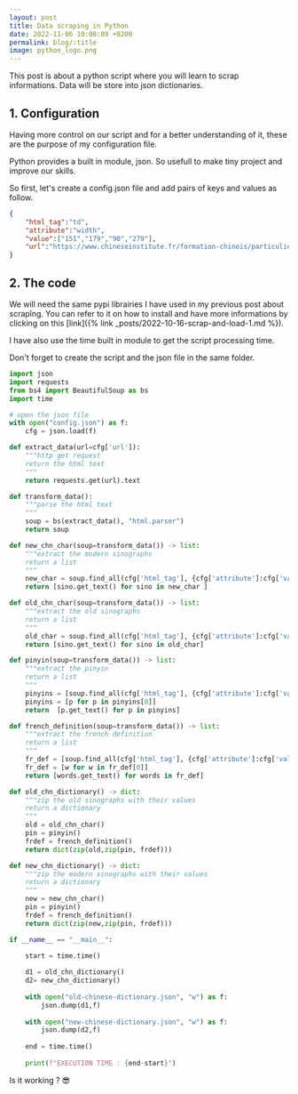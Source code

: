 ```yaml
---
layout: post
title: Data scraping in Python
date: 2022-11-06 10:00:09 +0200
permalink: blog/:title
image: python_logo.png
---
```

This post is about a python script where you will learn to scrap informations. Data will be store into json dictionaries.

## 1. Configuration

Having more control on our script and for a better understanding of it, these are the purpose of my configuration file.

Python provides a built in module, json. So usefull to make tiny project and improve our skills.

So first, let's create a config.json file and add pairs of keys and values as follow.

```json
{
    "html_tag":"td",
    "attribute":"width",
    "value":["151","179","90","279"],
    "url":"https://www.chineseinstitute.fr/formation-chinois/particuliers/cours-de-chinois-adultes/preparation-hsk-bct/hsk-test-de-niveau-de-chinois/hsk-niveau-1/hsk-1-vocabulaire-a-connaitre/"
}
```

## 2. The code

We will need the same pypi librairies I have used in my previous post about scrapîng.
You can refer to it on how to install and have more informations by clicking on this [link]({% link _posts/2022-10-16-scrap-and-load-1.md %}).

I have also use the time built in module to get the script processing time.

Don't forget to create the script and the json file in the same folder.

```python
import json
import requests
from bs4 import BeautifulSoup as bs
import time

# open the json file
with open("config.json") as f:
    cfg = json.load(f)

def extract_data(url=cfg['url']):
    """http get request
    return the html text
    """
    return requests.get(url).text

def transform_data():
    """parse the html text
    """
    soup = bs(extract_data(), "html.parser")
    return soup

def new_chn_char(soup=transform_data()) -> list:
    """extract the modern sinographs
    return a list
    """
    new_char = soup.find_all(cfg['html_tag'], {cfg['attribute']:cfg['value'][0]})
    return [sino.get_text() for sino in new_char ]

def old_chn_char(soup=transform_data()) -> list:
    """extract the old sinographs
    return a list
    """
    old_char = soup.find_all(cfg['html_tag'], {cfg['attribute']:cfg['value'][1]})
    return [sino.get_text() for sino in old_char]

def pinyin(soup=transform_data()) -> list:
    """extract the pinyin
    return a list
    """
    pinyins = [soup.find_all(cfg['html_tag'], {cfg['attribute']:cfg['value'][2]})]
    pinyins = [p for p in pinyins[0]]
    return  [p.get_text() for p in pinyins]

def french_definition(soup=transform_data()) -> list:
    """extract the french definition
    return a list
    """
    fr_def = [soup.find_all(cfg['html_tag'], {cfg['attribute']:cfg['value'][3]})]
    fr_def = [w for w in fr_def[0]]
    return [words.get_text() for words in fr_def]

def old_chn_dictionary() -> dict:
    """zip the old sinographs with their values
    return a dictionary
    """
    old = old_chn_char()
    pin = pinyin()
    frdef = french_definition()
    return dict(zip(old,zip(pin, frdef)))

def new_chn_dictionary() -> dict:
    """zip the modern sinographs with their values
    return a dictionary
    """
    new = new_chn_char()
    pin = pinyin()
    frdef = french_definition()
    return dict(zip(new,zip(pin, frdef)))

if __name__ == "__main__":

    start = time.time()
    
    d1 = old_chn_dictionary()
    d2= new_chn_dictionary()
    
    with open("old-chinese-dictionary.json", "w") as f:
        json.dump(d1,f)
    
    with open("new-chinese-dictionary.json", "w") as f:
        json.dump(d2,f)
    
    end = time.time()
    
    print(f"EXECUTION TIME : {end-start}")
```

Is it working ? 😎
